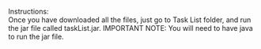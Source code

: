Instructions:                           
Once you have downloaded all the files, just go to Task List folder, and run the jar file called taskList.jar.
IMPORTANT NOTE: You will need to have java to run the jar file.
